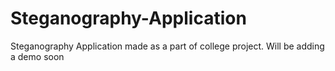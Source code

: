 # Steganography-Application
Steganography Application made as a part of college project. Will be adding a demo soon
